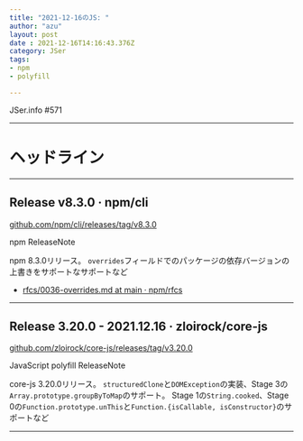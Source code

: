```yaml
---
title: "2021-12-16のJS: "
author: "azu"
layout: post
date : 2021-12-16T14:16:43.376Z
category: JSer
tags:
- npm
- polyfill

---
```


JSer.info #571

----

<h1 class="site-genre">ヘッドライン</h1>

----

## Release v8.3.0 · npm/cli
[github.com/npm/cli/releases/tag/v8.3.0](https://github.com/npm/cli/releases/tag/v8.3.0 "Release v8.3.0 · npm/cli")
<p class="jser-tags jser-tag-icon"><span class="jser-tag">npm</span> <span class="jser-tag">ReleaseNote</span></p>

npm 8.3.0リリース。
`overrides`フィールドでのパッケージの依存バージョンの上書きをサポートなサポートなど

- [rfcs/0036-overrides.md at main · npm/rfcs](https://github.com/npm/rfcs/blob/main/accepted/0036-overrides.md "rfcs/0036-overrides.md at main · npm/rfcs")

----

## Release 3.20.0 - 2021.12.16 · zloirock/core-js
[github.com/zloirock/core-js/releases/tag/v3.20.0](https://github.com/zloirock/core-js/releases/tag/v3.20.0 "Release 3.20.0 - 2021.12.16 · zloirock/core-js")
<p class="jser-tags jser-tag-icon"><span class="jser-tag">JavaScript</span> <span class="jser-tag">polyfill</span> <span class="jser-tag">ReleaseNote</span></p>

core-js 3.20.0リリース。
`structuredClone`と`DOMException`の実装、Stage 3の`Array.prototype.groupByToMap`のサポート。
Stage 1の`String.cooked`、Stage 0の`Function.prototype.unThis`と`Function.{isCallable, isConstructor}`のサポートなど


----
